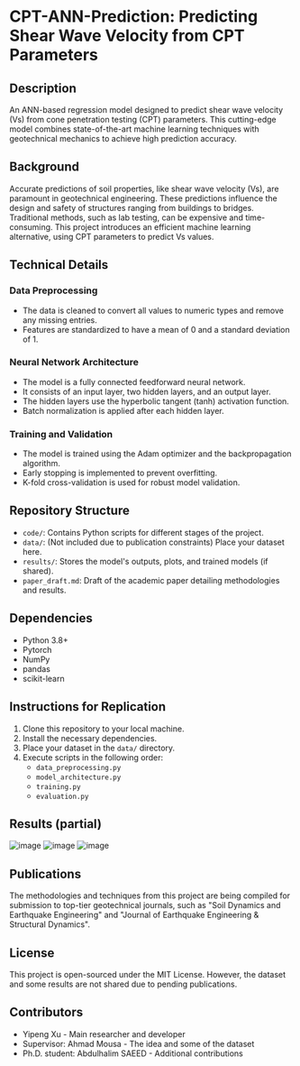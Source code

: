 # CPT-ANN-Prediction: Predicting Shear Wave Velocity from CPT Parameters

## Description
An ANN-based regression model designed to predict shear wave velocity (Vs) from cone penetration testing (CPT) parameters. This cutting-edge model combines state-of-the-art machine learning techniques with geotechnical mechanics to achieve high prediction accuracy.

## Background
Accurate predictions of soil properties, like shear wave velocity (Vs), are paramount in geotechnical engineering. These predictions influence the design and safety of structures ranging from buildings to bridges. Traditional methods, such as lab testing, can be expensive and time-consuming. This project introduces an efficient machine learning alternative, using CPT parameters to predict Vs values.

## Technical Details

### Data Preprocessing
- The data is cleaned to convert all values to numeric types and remove any missing entries.
- Features are standardized to have a mean of 0 and a standard deviation of 1.

### Neural Network Architecture
- The model is a fully connected feedforward neural network.
- It consists of an input layer, two hidden layers, and an output layer.
- The hidden layers use the hyperbolic tangent (tanh) activation function.
- Batch normalization is applied after each hidden layer.

### Training and Validation
- The model is trained using the Adam optimizer and the backpropagation algorithm.
- Early stopping is implemented to prevent overfitting.
- K-fold cross-validation is used for robust model validation.

## Repository Structure
- `code/`: Contains Python scripts for different stages of the project.
- `data/`: (Not included due to publication constraints) Place your dataset here.
- `results/`: Stores the model's outputs, plots, and trained models (if shared).
- `paper_draft.md`: Draft of the academic paper detailing methodologies and results.

## Dependencies
- Python 3.8+
- Pytorch
- NumPy
- pandas
- scikit-learn

## Instructions for Replication
1. Clone this repository to your local machine.
2. Install the necessary dependencies.
3. Place your dataset in the `data/` directory.
4. Execute scripts in the following order:
   - `data_preprocessing.py`
   - `model_architecture.py`
   - `training.py`
   - `evaluation.py`

## Results (partial)
![image](https://github.com/Amordia/CPT-Vs-Prediction_ANN/assets/78806289/ff8a48fe-c5d9-44de-a481-ade4a16bc3e2)
![image](https://github.com/Amordia/CPT-Vs-Prediction_ANN/assets/78806289/175bc53f-71d0-45f4-bd2f-c49b78cfd392)
![image](https://github.com/Amordia/CPT-Vs-Prediction_ANN/assets/78806289/b8185636-bee5-439b-8d62-fc2c5b03a893)

## Publications
The methodologies and techniques from this project are being compiled for submission to top-tier geotechnical journals, such as "Soil Dynamics and Earthquake Engineering" and "Journal of Earthquake Engineering & Structural Dynamics".

## License
This project is open-sourced under the MIT License. However, the dataset and some results are not shared due to pending publications.

## Contributors
- Yipeng Xu - Main researcher and developer
- Supervisor: Ahmad Mousa - The idea and some of the dataset
- Ph.D. student: Abdulhalim SAEED - Additional contributions

